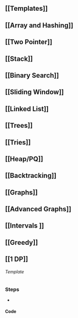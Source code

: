 ## [[Templates]]

## [[Array and Hashing]]

## [[Two Pointer]]

## [[Stack]]

## [[Binary Search]]

## [[Sliding Window]]

## [[Linked List]]

## [[Trees]]

## [[Tries]]

## [[Heap/PQ]]

## [[Backtracking]]

## [[Graphs]]

## [[Advanced Graphs]]

## [[Intervals ]]

## [[Greedy]]

## [[1 DP]]



###### Template
# 
### Steps
* 

#### Code
```python

```

